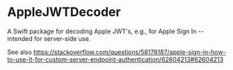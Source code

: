# AppleJWTDecoder
A Swift package for decoding Apple JWT's, e.g., for Apple Sign In -- intended for server-side use.

See also https://stackoverflow.com/questions/58178187/apple-sign-in-how-to-use-it-for-custom-server-endpoint-authentication/62604213#62604213

